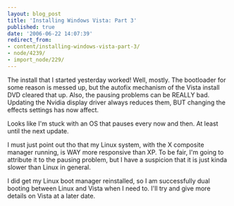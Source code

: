 ```yaml
---
layout: blog_post
title: 'Installing Windows Vista: Part 3'
published: true
date: '2006-06-22 14:07:39'
redirect_from:
- content/installing-windows-vista-part-3/
- node/4239/
- import_node/229/
---
```


The install that I started yesterday worked! Well, mostly. The bootloader for some reason is messed up, but the autofix mechanism of the Vista install DVD cleared that up. Also, the pausing problems can be REALLY bad. Updating the Nvidia display driver always reduces them, BUT changing the effects settings has now affect.

Looks like I'm stuck with an OS that pauses every now and then. At least until the next update.

I must just point out tho that my Linux system, with the X composite manager running, is WAY more responsive than XP. To be fair, I'm going to attribute it to the pausing problem, but I have a suspicion that it is just kinda slower than Linux in general.

I did get my Linux boot manager reinstalled, so I am successfully dual booting between Linux and Vista when I need to. I'll try and give more details on Vista at a later date.
